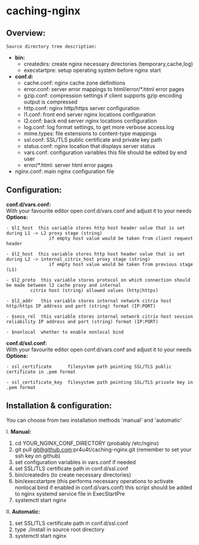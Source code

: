 # caching-nginx

## Overview:
	Source directory tree description:  
 - **bin:**
	- createdirs:		create nginx necessary directories (temporary,cache,log)
 	- execstartpre:		setup operating system before nginx start
 - **conf.d:**
	- cache.conf: 		nginx cache zone definitions
 	- error.conf:		server error mappings to html/error/\*.html error pages
 	- gzip.conf:		compression settings if client supports gzip encoding output is compressed
 	- http.conf:		nginx http/https server configuration
 	- l1.conf:		front end server nginx locations configuration
 	- l2.conf:		back end server nginx locations configuration 
 	- log.conf:		log format settings, to get more verbose access.log
 	- mime.types:		file extensions to content-type mappings
 	- ssl.conf:		SSL/TLS public certificate and private key path 
 	- status.conf:		nginx location that displays server status
 	- vars.conf:		configuration variables this file should be edited by end user
 	- error/\*.html: 	server html error pages
 - nginx.conf:			main nginx configuration file

## Configuration:  
  
  **conf.d/vars.conf:**  
     	With your favourite editor open conf.d/vars.conf and adjust it to your needs   
     **Options:**  

	- $l1_host  this variable stores http host header value that is set during L1 -> L2 proxy stage (string)
                    if empty host value would be taken from client request header
	
	- $l2_host  this variable stores http host header value that is set during L2 -> internal_citrix_host proxy stage (string)
                    if empty host value would be taken from previous stage (L1)
	
	- $l2_proto  this variable stores protocol on which connection should be made between l2 cache proxy and internal 
		     citrix host (string) allowed values (http|https)

	- $l2_addr   this variable stores internal network citrix host http/https IP address and port (string) format (IP:PORT)

	- $sess_rel  this variable stores internal network citrix host session reliability IP address and port (string) format (IP:PORT)

	- $nonlocal  whether to enable nonlocal bind

 **conf.d/ssl.conf:**  
	With your favourite editor open conf.d/vars.conf and adjust it to your needs  
	**Options:**
 
	- ssl_certificate      filesystem path pointing SSL/TLS public certificate in .pem format
	
	- ssl_certificate_key  filesystem path pointing SSL/TLS private key in .pem format

## Installation & configuration:  
You can choose from two installation methods 'manual' and 'automatic'  

I. **Manual:**
  1. cd YOUR_NGINX_CONF_DIRECTORY (probably /etc/nginx)
  2. git pull git@github.com:pr4u4t/caching-nginx.git (remember to set your ssh key on github)
  3. set configuration variables in vars.conf if needed
  4. set SSL/TLS certificate path in conf.d/ssl.conf
  5. bin/createdirs (to create necessary directories)
  6. bin/execstartpre (this performs necessary operations to activate nonlocal bind if enabled in conf.d/vars.conf)
     this script should be added to nginx systemd service file in ExecStartPre
  7. systemctl start nginx

II. **Automatic:**
  1. set SSL/TLS certificate path in conf.d/ssl.conf
  2. type ./install in source root directory
  3. systemctl start nginx
